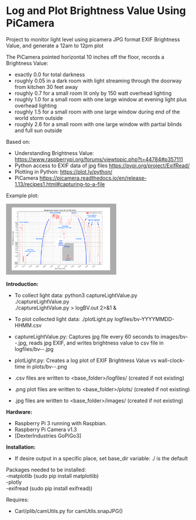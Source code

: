 # Log and Plot Brightness Value Using PiCamera

Project to monitor light level using picamera JPG format EXIF Brightness Value,
and generate a 12am to 12pm plot 

The PiCamera pointed horizontal 10 inches off the floor, records a Brightness Value: 
- exactly 0.0 for total darkness
- roughly 0.05 in a dark room with light streaming through the doorway from kitchen 30 feet away
- roughly 0.7 for a small room lit only by 150 watt overhead lighting
- roughly 1.0 for a small room with one large window at evening light plus overhead lighting
- roughly 1.5 for a small room with one large window during end of the world storm outside
- roughly 2.6 for a small room with one large window with partial blinds and full sun outside

Based on:
- Understanding Brightness Value: https://www.raspberrypi.org/forums/viewtopic.php?t=44784#p357111
- Python access to EXIF data of jpg files https://pypi.org/project/ExifRead/
- Plotting in Python: https://plot.ly/python/
- PiCamera  https://picamera.readthedocs.io/en/release-1.13/recipes1.html#capturing-to-a-file


Example plot:  

<img src="graphics/bv-one-day.png" width="60%">  

**Introduction:**  

- To collect light data:
  python3 captureLightValue.py    
  ./captureLightValue.py   
  ./captureLightValue.py > logBV.out 2>&1 &  

- To plot collected light data:
  ./plotLight.py  logfiles/bv-YYYYMMDD-HHMM.csv
 
- captureLightValue.py:  Captures jpg file every 60 seconds to images/bv-<date>-<time>.jpg, 
  reads jpg EXIF, and writes brightness value to csv file in logfiles/bv-<date>-<time>.jpg  
- plotLight.py: Creates a log plot of EXIF Brightness Value vs wall-clock-time in plots/bv-<date>-<time>.png   

- .csv files are written to      <base_folder>/logfiles/         (created if not existing)  
- .png plot files are written to <base_folder>/plots/            (created if not existing)  
- .jpg files are written to      <base_folder>/images/           (created if not existing)

**Hardware:**  
- Raspberry Pi 3 running with Raspbian.
- Raspberry Pi Camera v1.3
- [DexterIndustries GoPiGo3]

**Installation:**  
- If desire output in a specific place, set base_dir variable:  ./ is the default

Packages needed to be installed:  
-matplotlib  (sudo pip install matplotlib)  
-plotly  
-exifread  (sudo pip install exifread))
  
Requires:
- Carl/plib/camUtils.py  for camUtils.snapJPG()
